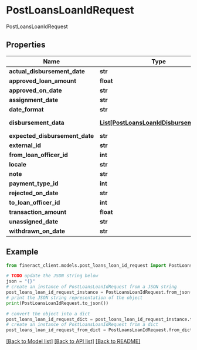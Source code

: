 # PostLoansLoanIdRequest

PostLoansLoanIdRequest

## Properties

Name | Type | Description | Notes
------------ | ------------- | ------------- | -------------
**actual_disbursement_date** | **str** |  | [optional] 
**approved_loan_amount** | **float** |  | [optional] 
**approved_on_date** | **str** |  | [optional] 
**assignment_date** | **str** |  | [optional] 
**date_format** | **str** |  | [optional] 
**disbursement_data** | [**List[PostLoansLoanIdDisbursementData]**](PostLoansLoanIdDisbursementData.md) | List of PostLoansLoanIdDisbursementData | [optional] 
**expected_disbursement_date** | **str** |  | [optional] 
**external_id** | **str** |  | [optional] 
**from_loan_officer_id** | **int** |  | [optional] 
**locale** | **str** |  | [optional] 
**note** | **str** |  | [optional] 
**payment_type_id** | **int** |  | [optional] 
**rejected_on_date** | **str** |  | [optional] 
**to_loan_officer_id** | **int** |  | [optional] 
**transaction_amount** | **float** |  | [optional] 
**unassigned_date** | **str** |  | [optional] 
**withdrawn_on_date** | **str** |  | [optional] 

## Example

```python
from fineract_client.models.post_loans_loan_id_request import PostLoansLoanIdRequest

# TODO update the JSON string below
json = "{}"
# create an instance of PostLoansLoanIdRequest from a JSON string
post_loans_loan_id_request_instance = PostLoansLoanIdRequest.from_json(json)
# print the JSON string representation of the object
print(PostLoansLoanIdRequest.to_json())

# convert the object into a dict
post_loans_loan_id_request_dict = post_loans_loan_id_request_instance.to_dict()
# create an instance of PostLoansLoanIdRequest from a dict
post_loans_loan_id_request_from_dict = PostLoansLoanIdRequest.from_dict(post_loans_loan_id_request_dict)
```
[[Back to Model list]](../README.md#documentation-for-models) [[Back to API list]](../README.md#documentation-for-api-endpoints) [[Back to README]](../README.md)


